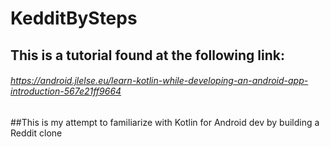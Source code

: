# KedditBySteps
## This is a tutorial found at the following link: 
###### https://android.jlelse.eu/learn-kotlin-while-developing-an-android-app-introduction-567e21ff9664

##This is my attempt to familiarize with Kotlin for Android dev by building a Reddit clone
